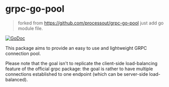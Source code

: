 # grpc-go-pool
> forked from https://github.com/processout/grpc-go-pool
> just add go module file.

[![GoDoc](https://godoc.org/github.com/processout/grpc-go-pool?status.svg)](https://godoc.org/github.com/processout/grpc-go-pool)

This package aims to provide an easy to use and lightweight GRPC connection pool. 

Please note that the goal isn't to replicate the client-side load-balancing feature of the official grpc package: the goal is rather to have multiple connections established to one endpoint (which can be server-side load-balanced).
